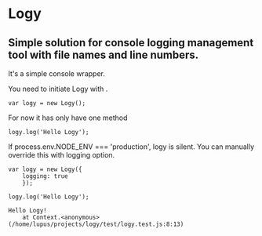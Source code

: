 Logy
===

Simple solution for console logging management tool with file names and line numbers.
---



It's a simple console wrapper.

You need to initiate Logy with .

    var logy = new Logy();


For now it has only have one method

    logy.log('Hello Logy');



If process.env.NODE_ENV === 'production', logy is silent. You can manually override this with logging option.

    var logy = new Logy({
        logging: true
        });

    logy.log('Hello Logy');

    Hello Logy!
        at Context.<anonymous> (/home/lupus/projects/logy/test/logy.test.js:8:13)
